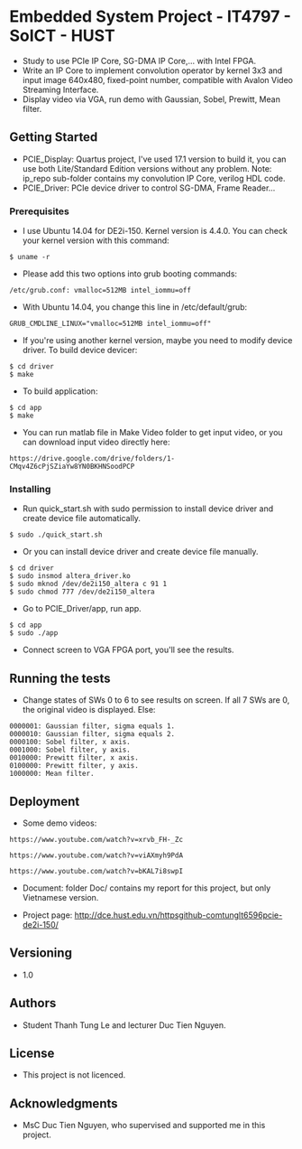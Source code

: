 # Embedded System Project - IT4797 - SoICT - HUST

* Study to use PCIe IP Core, SG-DMA IP Core,... with Intel FPGA.
* Write an IP Core to implement convolution operator by kernel 3x3 and input image 640x480, fixed-point number, compatible with Avalon Video Streaming Interface.  
* Display video via VGA, run demo with Gaussian, Sobel, Prewitt, Mean filter.

## Getting Started

* PCIE_Display: Quartus project, I've used 17.1 version to build it, you can use both Lite/Standard Edition versions without any problem. Note: ip_repo sub-folder contains my convolution IP Core, verilog HDL code.
* PCIE_Driver: PCIe device driver to control SG-DMA, Frame Reader...

### Prerequisites

* I use Ubuntu 14.04 for DE2i-150. Kernel version is 4.4.0. You can check your kernel version with this command:

```
$ uname -r
``` 

* Please add this two options into grub booting commands:

```
/etc/grub.conf: vmalloc=512MB intel_iommu=off
```

* With Ubuntu 14.04, you change this line in /etc/default/grub:

```
GRUB_CMDLINE_LINUX="vmalloc=512MB intel_iommu=off"
``` 

* If you're using another kernel version, maybe you need to modify device driver. To build device devicer:

```
$ cd driver
$ make
```

* To build application:

```
$ cd app
$ make
```
* You can run matlab file in Make Video folder to get input video, or you can download input video directly here:

```
https://drive.google.com/drive/folders/1-CMqv4Z6cPjSZiaYw8YN0BKHNSoodPCP
```

### Installing

* Run quick_start.sh with sudo permission to install device driver and create device file automatically.
```
$ sudo ./quick_start.sh
```
* Or you can install device driver and create device file manually.
```
$ cd driver
$ sudo insmod altera_driver.ko
$ sudo mknod /dev/de2i150_altera c 91 1
$ sudo chmod 777 /dev/de2i150_altera
```
* Go to PCIE_Driver/app, run app.
```
$ cd app
$ sudo ./app
```
* Connect screen to VGA FPGA port, you'll see the results.
 
## Running the tests

* Change states of SWs 0 to 6 to see results on screen. If all 7 SWs are 0, the original video is displayed. Else:
```
0000001: Gaussian filter, sigma equals 1.
0000010: Gaussian filter, sigma equals 2.
0000100: Sobel filter, x axis.
0001000: Sobel filter, y axis.
0010000: Prewitt filter, x axis.
0100000: Prewitt filter, y axis.
1000000: Mean filter.
```

## Deployment

* Some demo videos:

```
https://www.youtube.com/watch?v=xrvb_FH-_Zc
```

```
https://www.youtube.com/watch?v=viAXmyh9PdA
```

```
https://www.youtube.com/watch?v=bKAL7i8swpI
```
* Document: folder Doc/ contains my report for this project, but only Vietnamese version.

* Project page: http://dce.hust.edu.vn/httpsgithub-comtunglt6596pcie-de2i-150/

## Versioning

* 1.0

## Authors

* Student Thanh Tung Le and lecturer Duc Tien Nguyen. 

## License

* This project is not licenced.

## Acknowledgments

* MsC Duc Tien Nguyen, who supervised and supported me in this project.


